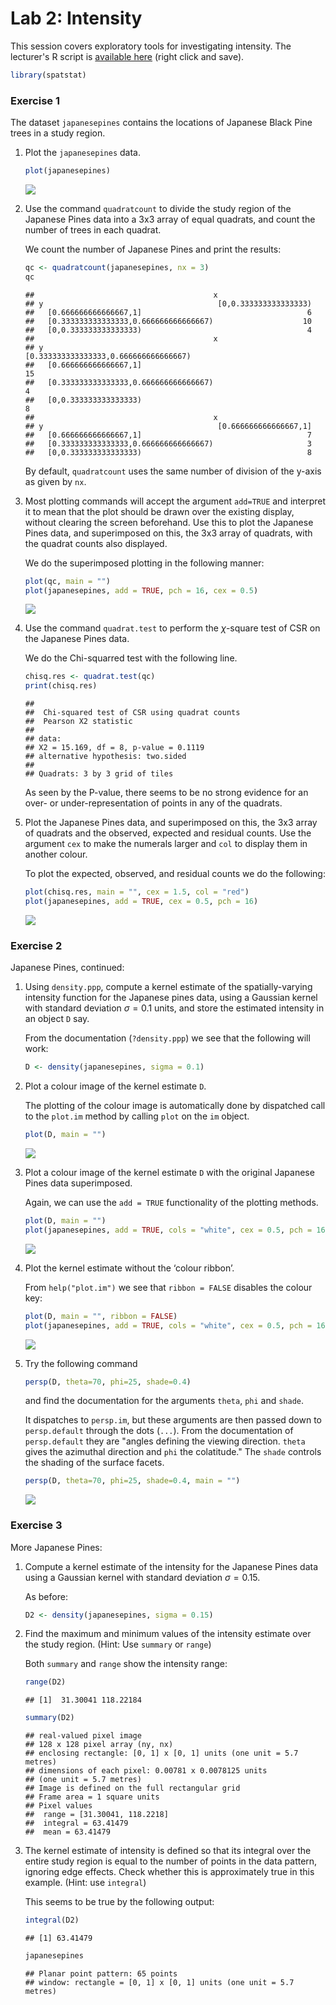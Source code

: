 Lab 2: Intensity
================

This session covers exploratory tools for investigating intensity.
The lecturer's R script is [available here](https://raw.githubusercontent.com/spatstat/SSAI2017/master/Scripts/script02.R) (right click and save).

``` r
library(spatstat)
```

### Exercise 1

The dataset `japanesepines` contains the locations of Japanese Black Pine trees in a study region.

1.  Plot the `japanesepines` data.

    ``` r
    plot(japanesepines)
    ```

    ![](solution02_files/figure-markdown_github/unnamed-chunk-3-1.png)

2.  Use the command `quadratcount` to divide the study region of the Japanese Pines data into a 3x3 array of equal quadrats, and count the number of trees in each quadrat.

    We count the number of Japanese Pines and print the results:

    ``` r
    qc <- quadratcount(japanesepines, nx = 3)
    qc
    ```

        ##                                        x
        ## y                                       [0,0.333333333333333)
        ##   [0.666666666666667,1]                                     6
        ##   [0.333333333333333,0.666666666666667)                    10
        ##   [0,0.333333333333333)                                     4
        ##                                        x
        ## y                                       [0.333333333333333,0.666666666666667)
        ##   [0.666666666666667,1]                                                    15
        ##   [0.333333333333333,0.666666666666667)                                     4
        ##   [0,0.333333333333333)                                                     8
        ##                                        x
        ## y                                       [0.666666666666667,1]
        ##   [0.666666666666667,1]                                     7
        ##   [0.333333333333333,0.666666666666667)                     3
        ##   [0,0.333333333333333)                                     8

    By default, `quadratcount` uses the same number of division of the y-axis as given by `nx`.

3.  Most plotting commands will accept the argument `add=TRUE` and interpret it to mean that the plot should be drawn over the existing display, without clearing the screen beforehand. Use this to plot the Japanese Pines data, and superimposed on this, the 3x3 array of quadrats, with the quadrat counts also displayed.

    We do the superimposed plotting in the following manner:

    ``` r
    plot(qc, main = "")
    plot(japanesepines, add = TRUE, pch = 16, cex = 0.5)
    ```

    ![](solution02_files/figure-markdown_github/unnamed-chunk-5-1.png)

4.  Use the command `quadrat.test` to perform the *χ*-square test of CSR on the Japanese Pines data.

    We do the Chi-squarred test with the following line.

    ``` r
    chisq.res <- quadrat.test(qc)
    print(chisq.res)
    ```

        ## 
        ##  Chi-squared test of CSR using quadrat counts
        ##  Pearson X2 statistic
        ## 
        ## data:  
        ## X2 = 15.169, df = 8, p-value = 0.1119
        ## alternative hypothesis: two.sided
        ## 
        ## Quadrats: 3 by 3 grid of tiles

    As seen by the P-value, there seems to be no strong evidence for an over- or under-representation of points in any of the quadrats.

5.  Plot the Japanese Pines data, and superimposed on this, the 3x3 array of quadrats and the observed, expected and residual counts. Use the argument `cex` to make the numerals larger and `col` to display them in another colour.

    To plot the expected, observed, and residual counts we do the following:

    ``` r
    plot(chisq.res, main = "", cex = 1.5, col = "red")
    plot(japanesepines, add = TRUE, cex = 0.5, pch = 16)
    ```

    ![](solution02_files/figure-markdown_github/unnamed-chunk-7-1.png)

### Exercise 2

Japanese Pines, continued:

1.  Using `density.ppp`, compute a kernel estimate of the spatially-varying intensity function for the Japanese pines data, using a Gaussian kernel with standard deviation *σ* = 0.1 units, and store the estimated intensity in an object `D` say.

    From the documentation (`?density.ppp`) we see that the following will work:

    ``` r
    D <- density(japanesepines, sigma = 0.1)
    ```

2.  Plot a colour image of the kernel estimate `D`.

    The plotting of the colour image is automatically done by dispatched call to the `plot.im` method by calling `plot` on the `im` object.

    ``` r
    plot(D, main = "")
    ```

    ![](solution02_files/figure-markdown_github/unnamed-chunk-9-1.png)

3.  Plot a colour image of the kernel estimate `D` with the original Japanese Pines data superimposed.

    Again, we can use the `add = TRUE` functionality of the plotting methods.

    ``` r
    plot(D, main = "")
    plot(japanesepines, add = TRUE, cols = "white", cex = 0.5, pch = 16)
    ```

    ![](solution02_files/figure-markdown_github/unnamed-chunk-10-1.png)

4.  Plot the kernel estimate without the ‘colour ribbon’.

    From `help("plot.im")` we see that `ribbon = FALSE` disables the colour key:

    ``` r
    plot(D, main = "", ribbon = FALSE)
    plot(japanesepines, add = TRUE, cols = "white", cex = 0.5, pch = 16)
    ```

    ![](solution02_files/figure-markdown_github/unnamed-chunk-11-1.png)

5.  Try the following command

    ``` r
    persp(D, theta=70, phi=25, shade=0.4)
    ```

    and find the documentation for the arguments `theta`, `phi` and `shade`.

    It dispatches to `persp.im`, but these arguments are then passed down to `persp.default` through the dots (`...`). From the documentation of `persp.default` they are "angles defining the viewing direction. `theta` gives the azimuthal direction and `phi` the colatitude." The `shade` controls the shading of the surface facets.

    ``` r
    persp(D, theta=70, phi=25, shade=0.4, main = "")
    ```

    ![](solution02_files/figure-markdown_github/unnamed-chunk-13-1.png)

### Exercise 3

More Japanese Pines:

1.  Compute a kernel estimate of the intensity for the Japanese Pines data using a Gaussian kernel with standard deviation *σ* = 0.15.

    As before:

    ``` r
    D2 <- density(japanesepines, sigma = 0.15)
    ```

2.  Find the maximum and minimum values of the intensity estimate over the study region. (Hint: Use `summary` or `range`)

    Both `summary` and `range` show the intensity range:

    ``` r
    range(D2)
    ```

        ## [1]  31.30041 118.22184

    ``` r
    summary(D2)
    ```

        ## real-valued pixel image
        ## 128 x 128 pixel array (ny, nx)
        ## enclosing rectangle: [0, 1] x [0, 1] units (one unit = 5.7 metres)
        ## dimensions of each pixel: 0.00781 x 0.0078125 units
        ## (one unit = 5.7 metres)
        ## Image is defined on the full rectangular grid
        ## Frame area = 1 square units
        ## Pixel values
        ##  range = [31.30041, 118.2218]
        ##  integral = 63.41479
        ##  mean = 63.41479

3.  The kernel estimate of intensity is defined so that its integral over the entire study region is equal to the number of points in the data pattern, ignoring edge effects. Check whether this is approximately true in this example. (Hint: use `integral`)

    This seems to be true by the following output:

    ``` r
    integral(D2)
    ```

        ## [1] 63.41479

    ``` r
    japanesepines
    ```

        ## Planar point pattern: 65 points
        ## window: rectangle = [0, 1] x [0, 1] units (one unit = 5.7 metres)
